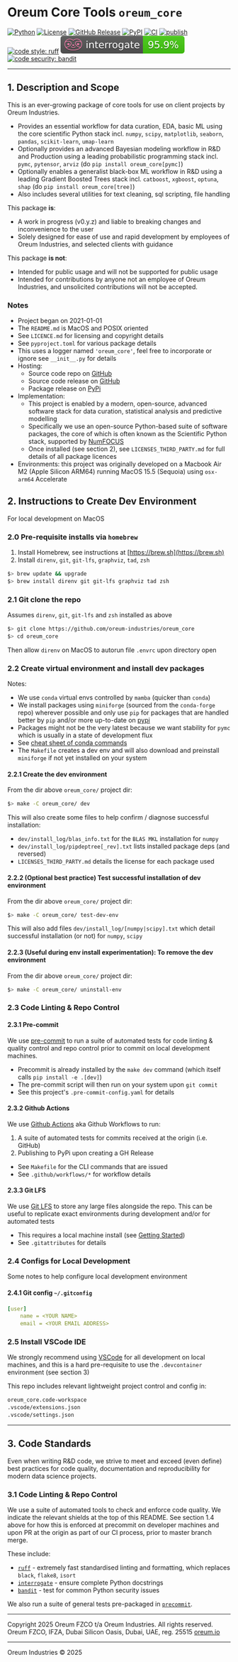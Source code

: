 # Oreum Core Tools `oreum_core`

[![Python](https://img.shields.io/badge/python-3.12-blue)](https://www.python.org)
[![License](https://img.shields.io/badge/license-Apache2.0-blue.svg)](https://choosealicense.com/licenses/apache-2.0/)
[![GitHub Release](https://img.shields.io/github/v/release/oreum-industries/oreum_core?display_name=tag&sort=semver)](https://github.com/oreum-industries/oreum_core/releases)
[![PyPI](https://img.shields.io/pypi/v/oreum_core)](https://pypi.org/project/oreum_core)
[![CI](https://github.com/oreum-industries/oreum_core/workflows/ci/badge.svg)](https://github.com/oreum-industries/oreum_core/actions/workflows/ci.yml)
[![publish](https://github.com/oreum-industries/oreum_core/actions/workflows/publish.yml/badge.svg)](https://github.com/oreum-industries/oreum_core/actions/workflows/publish.yml)
[![code style: ruff](https://img.shields.io/endpoint?url=https://raw.githubusercontent.com/astral-sh/ruff/main/assets/badge/v2.json)](https://github.com/astral-sh/ruff)
[![code style: interrogate](https://raw.githubusercontent.com/oreum-industries/oreum_core/master/assets/img/interrogate_badge.svg)](https://pypi.org/project/interrogate/)
[![code security: bandit](https://img.shields.io/badge/code%20security-bandit-yellow.svg)](https://github.com/PyCQA/bandit)

---

## 1. Description and Scope

This is an ever-growing package of core tools for use on client projects by
Oreum Industries.

+ Provides an essential workflow for data curation, EDA, basic ML using the core
  scientific Python stack incl. `numpy`, `scipy`, `matplotlib`, `seaborn`,
  `pandas`, `scikit-learn`, `umap-learn`
+ Optionally provides an advanced Bayesian modeling workflow in R&D and
  Production using a leading probabilistic programming stack incl. `pymc`,
  `pytensor`, `arviz`
  (do `pip install oreum_core[pymc]`)
+ Optionally enables a generalist black-box ML workflow in R&D using a leading
  Gradient Boosted Trees stack incl. `catboost`, `xgboost`, `optuna`, `shap`
  (do `pip install oreum_core[tree]`)
+ Also includes several utilities for text cleaning, sql scripting, file handling


This package **is**:

+ A work in progress (v0.y.z) and liable to breaking changes and inconvenience
  to the user
+ Solely designed for ease of use and rapid development by employees of
  Oreum Industries, and selected clients with guidance

This package **is not**:

+ Intended for public usage and will not be supported for public usage
+ Intended for contributions by anyone not an employee of Oreum Industries,
  and unsolicited contributions will not be accepted.


### Notes

+ Project began on 2021-01-01
+ The `README.md` is MacOS and POSIX oriented
+ See `LICENCE.md` for licensing and copyright details
+ See `pyproject.toml` for various package details
+ This uses a logger named `'oreum_core'`, feel free to incorporate or ignore
  see `__init__.py` for details
+ Hosting:
  + Source code repo on [GitHub](https://github.com/oreum-industries/oreum_core)
  + Source code release on [GitHub](https://github.com/oreum-industries/oreum_core/releases)
  + Package release on [PyPi](https://pypi.org/project/oreum_core)
+ Implementation:
  + This project is enabled by a modern, open-source, advanced software stack
    for data curation, statistical analysis and predictive modelling
  + Specifically we use an open-source Python-based suite of software packages,
    the core of which is often known as the Scientific Python stack, supported
    by [NumFOCUS](https://numfocus.org)
  + Once installed (see section 2), see `LICENSES_THIRD_PARTY.md` for full
    details of all package licences
+ Environments: this project was originally developed on a Macbook Air M2
  (Apple Silicon ARM64) running MacOS 15.5 (Sequoia) using `osx-arm64` Accelerate

## 2. Instructions to Create Dev Environment

For local development on MacOS

### 2.0 Pre-requisite installs via `homebrew`

1. Install Homebrew, see instructions at [https://brew.sh](https://brew.sh)
2. Install `direnv`, `git`, `git-lfs`, `graphviz`, `tad`, `zsh`

```zsh
$> brew update && upgrade
$> brew install direnv git git-lfs graphviz tad zsh
```

### 2.1 Git clone the repo

Assumes `direnv`, `git`, `git-lfs` and `zsh` installed as above

```zsh
$> git clone https://github.com/oreum-industries/oreum_core
$> cd oreum_core
```
Then allow `direnv` on MacOS to autorun file `.envrc` upon directory open


### 2.2 Create virtual environment and install dev packages

Notes:

+ We use `conda` virtual envs controlled by `mamba` (quicker than `conda`)
+ We install packages using `miniforge` (sourced from the `conda-forge` repo)
  wherever possible and only use `pip` for packages that are handled better by
  `pip` and/or more up-to-date on [pypi](https://pypi.org)
+ Packages might not be the very latest because we want stability for `pymc`
  which is usually in a state of development flux
+ See [cheat sheet of conda commands](https://conda.io/docs/_downloads/conda-cheatsheet.pdf)
+ The `Makefile` creates a dev env and will also download and preinstall
  `miniforge` if not yet installed on your system


#### 2.2.1 Create the dev environment

From the dir above `oreum_core/` project dir:

```zsh
$> make -C oreum_core/ dev
```

This will also create some files to help confirm / diagnose successful installation:

+ `dev/install_log/blas_info.txt` for the `BLAS MKL` installation for `numpy`
+ `dev/install_log/pipdeptree[_rev].txt` lists installed package deps (and reversed)
+ `LICENSES_THIRD_PARTY.md` details the license for each package used


#### 2.2.2 (Optional best practice) Test successful installation of dev environment

From the dir above `oreum_core/` project dir:

```zsh
$> make -C oreum_core/ test-dev-env
```

This will also add files `dev/install_log/[numpy|scipy].txt` which detail
successful installation (or not) for `numpy`, `scipy`


#### 2.2.3 (Useful during env install experimentation): To remove the dev environment

From the dir above `oreum_core/` project dir:

```zsh
$> make -C oreum_core/ uninstall-env
```

### 2.3 Code Linting & Repo Control

#### 2.3.1 Pre-commit

We use [pre-commit](https://pre-commit.com) to run a suite of automated tests
for code linting & quality control and repo control prior to commit on local
development machines.

+ Precommit is already installed by the `make dev` command (which itself calls
`pip install -e .[dev]`)
+ The pre-commit script will then run on your system upon `git commit`
+ See this project's `.pre-commit-config.yaml` for details


#### 2.3.2 Github Actions

We use [Github Actions](https://docs.github.com/en/actions/using-workflows) aka
Github Workflows to run:

1. A suite of automated tests for commits received at the origin (i.e. GitHub)
2. Publishing to PyPi upon creating a GH Release

+ See `Makefile` for the CLI commands that are issued
+ See `.github/workflows/*` for workflow details


#### 2.3.3 Git LFS

We use [Git LFS](https://git-lfs.github.com) to store any large files alongside
the repo. This can be useful to replicate exact environments during development
and/or for automated tests

+ This requires a local machine install
  (see [Getting Started](https://git-lfs.github.com))
+ See `.gitattributes` for details


### 2.4 Configs for Local Development

Some notes to help configure local development environment

#### 2.4.1 Git config `~/.gitconfig`

```yaml
[user]
    name = <YOUR NAME>
    email = <YOUR EMAIL ADDRESS>
```


### 2.5 Install VSCode IDE

We strongly recommend using [VSCode](https://code.visualstudio.com) for all
development on local machines, and this is a hard pre-requisite to use
the `.devcontainer` environment (see section 3)

This repo includes relevant lightweight project control and config in:

```zsh
oreum_core.code-workspace
.vscode/extensions.json
.vscode/settings.json
```
---

## 3. Code Standards

Even when writing R&D code, we strive to meet and exceed (even define) best
practices for code quality, documentation and reproducibility for modern
data science projects.

### 3.1 Code Linting & Repo Control

We use a suite of automated tools to check and enforce code quality. We indicate
the relevant shields at the top of this README. See section 1.4 above for how
this is enforced at precommit on developer machines and upon PR at the origin as
part of our CI process, prior to master branch merge.

These include:

+ [`ruff`](https://docs.astral.sh/ruff/) - extremely fast standardised linting
  and formatting, which replaces `black`, `flake8`, `isort`
+ [`interrogate`](https://pypi.org/project/interrogate/) - ensure complete Python
  docstrings
+ [`bandit`](https://github.com/PyCQA/bandit) - test for common Python security
  issues

We also run a suite of general tests pre-packaged in
[`precommit`](https://pre-commit.com).



---

Copyright 2025 Oreum FZCO t/a Oreum Industries. All rights reserved.
Oreum FZCO, IFZA, Dubai Silicon Oasis, Dubai, UAE, reg. 25515
[oreum.io](https://oreum.io)

---
Oreum Industries &copy; 2025
